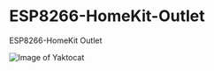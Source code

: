 # ESP8266-HomeKit-Outlet
ESP8266-HomeKit Outlet

![Image of Yaktocat](https://octodex.github.com/images/yaktocat.png)
